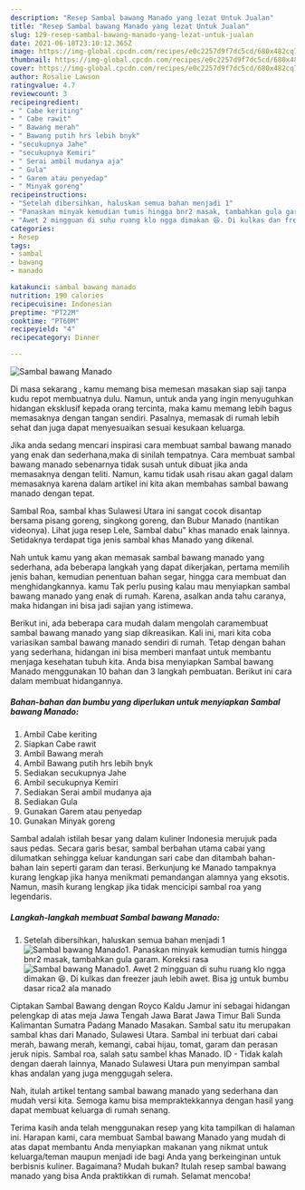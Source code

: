 ```yaml
---
description: "Resep Sambal bawang Manado yang lezat Untuk Jualan"
title: "Resep Sambal bawang Manado yang lezat Untuk Jualan"
slug: 129-resep-sambal-bawang-manado-yang-lezat-untuk-jualan
date: 2021-06-18T23:10:12.365Z
image: https://img-global.cpcdn.com/recipes/e0c2257d9f7dc5cd/680x482cq70/sambal-bawang-manado-foto-resep-utama.jpg
thumbnail: https://img-global.cpcdn.com/recipes/e0c2257d9f7dc5cd/680x482cq70/sambal-bawang-manado-foto-resep-utama.jpg
cover: https://img-global.cpcdn.com/recipes/e0c2257d9f7dc5cd/680x482cq70/sambal-bawang-manado-foto-resep-utama.jpg
author: Rosalie Lawson
ratingvalue: 4.7
reviewcount: 3
recipeingredient:
- " Cabe keriting"
- " Cabe rawit"
- " Bawang merah"
- " Bawang putih hrs lebih bnyk"
- "secukupnya Jahe"
- "secukupnya Kemiri"
- " Serai ambil mudanya aja"
- " Gula"
- " Garem atau penyedap"
- " Minyak goreng"
recipeinstructions:
- "Setelah dibersihkan, haluskan semua bahan menjadi 1"
- "Panaskan minyak kemudian tumis hingga bnr2 masak, tambahkan gula garam. Koreksi rasa"
- "Awet 2 mingguan di suhu ruang klo ngga dimakan 😆. Di kulkas dan freezer jauh lebih awet. Bisa jg untuk bumbu dasar rica2 ala manado"
categories:
- Resep
tags:
- sambal
- bawang
- manado

katakunci: sambal bawang manado 
nutrition: 190 calories
recipecuisine: Indonesian
preptime: "PT22M"
cooktime: "PT60M"
recipeyield: "4"
recipecategory: Dinner

---
```



![Sambal bawang Manado](https://img-global.cpcdn.com/recipes/e0c2257d9f7dc5cd/680x482cq70/sambal-bawang-manado-foto-resep-utama.jpg)

Di masa  sekarang , kamu memang bisa memesan masakan siap saji tanpa kudu repot membuatnya dulu. Namun, untuk anda yang ingin menyuguhkan hidangan eksklusif kepada orang tercinta, maka kamu memang lebih bagus memasaknya dengan tangan sendiri. Pasalnya, memasak di rumah lebih sehat dan juga dapat menyesuaikan sesuai kesukaan keluarga.

Jika anda sedang mencari inspirasi cara membuat sambal bawang manado yang enak dan sederhana,maka di sinilah tempatnya. Cara membuat sambal bawang manado  sebenarnya tidak susah untuk dibuat jika anda memasaknya dengan teliti. Namun, kamu tidak usah risau akan gagal dalam memasaknya 
karena dalam artikel ini kita akan membahas sambal bawang manado dengan tepat.  

Sambal Roa, sambal khas Sulawesi Utara ini sangat cocok disantap bersama pisang goreng, singkong goreng, dan Bubur Manado (nantikan videonya). Lihat juga resep Lele, Sambal dabu&#34; khas manado enak lainnya. Setidaknya terdapat tiga jenis sambal khas Manado yang dikenal.

Nah untuk kamu yang akan memasak sambal bawang manado yang sederhana, ada beberapa langkah yang dapat dikerjakan, pertama memilih jenis bahan, kemudian penentuan bahan segar, hingga cara membuat dan menghidangkannya. kamu Tak perlu pusing kalau mau menyiapkan sambal bawang manado yang enak di rumah. Karena, asalkan anda  tahu caranya, maka hidangan ini bisa jadi sajian yang istimewa.

Berikut ini, ada beberapa cara mudah dalam mengolah caramembuat sambal bawang manado yang siap dikreasikan. Kali ini, mari kita coba variasikan sambal bawang manado sendiri di rumah. Tetap dengan bahan yang sederhana, hidangan ini bisa memberi manfaat untuk membantu menjaga kesehatan tubuh kita. Anda bisa menyiapkan Sambal bawang Manado menggunakan 10 bahan dan 3 langkah pembuatan. Berikut ini cara dalam membuat hidangannya.

<!--inarticleads1-->

##### Bahan-bahan dan bumbu yang diperlukan untuk menyiapkan Sambal bawang Manado:

1. Ambil  Cabe keriting
1. Siapkan  Cabe rawit
1. Ambil  Bawang merah
1. Ambil  Bawang putih hrs lebih bnyk
1. Sediakan secukupnya Jahe
1. Ambil secukupnya Kemiri
1. Sediakan  Serai ambil mudanya aja
1. Sediakan  Gula
1. Gunakan  Garem atau penyedap
1. Gunakan  Minyak goreng


Sambal adalah istilah besar yang dalam kuliner Indonesia merujuk pada saus pedas. Secara garis besar, sambal berbahan utama cabai yang dilumatkan sehingga keluar kandungan sari cabe dan ditambah bahan-bahan lain seperti garam dan terasi. Berkunjung ke Manado tampaknya kurang lengkap jika hanya menikmati pemandangan alamnya yang eksotis. Namun, masih kurang lengkap jika tidak mencicipi sambal roa yang legendaris. 

<!--inarticleads2-->

##### Langkah-langkah membuat Sambal bawang Manado:

1. Setelah dibersihkan, haluskan semua bahan menjadi 1
<img src="https://img-global.cpcdn.com/steps/7d2a60e56313df3d/160x128cq70/sambal-bawang-manado-langkah-memasak-1-foto.jpg" alt="Sambal bawang Manado">1. Panaskan minyak kemudian tumis hingga bnr2 masak, tambahkan gula garam. Koreksi rasa
<img src="https://img-global.cpcdn.com/steps/5daae40cbb240408/160x128cq70/sambal-bawang-manado-langkah-memasak-2-foto.jpg" alt="Sambal bawang Manado">1. Awet 2 mingguan di suhu ruang klo ngga dimakan 😆. Di kulkas dan freezer jauh lebih awet. Bisa jg untuk bumbu dasar rica2 ala manado


Ciptakan Sambal Bawang dengan Royco Kaldu Jamur ini sebagai hidangan pelengkap di atas meja Jawa Tengah Jawa Barat Jawa Timur Bali Sunda Kalimantan Sumatra Padang Manado Masakan. Sambal satu itu merupakan sambal khas dari Manado, Sulawesi Utara. Sambal ini terbuat dari cabai merah, bawang merah, kemangi, cabai hijau, tomat, garam dan perasan jeruk nipis. Sambal roa, salah satu sambel khas Manado. ID - Tidak kalah dengan daerah lainnya, Manado Sulawesi Utara pun menyimpan sambal khas andalan yang juga menggugah selera. 

Nah, itulah artikel tentang  sambal bawang manado  yang sederhana dan mudah versi kita. Semoga kamu bisa mempraktekkannya dengan hasil yang dapat membuat keluarga di rumah senang. 

Terima kasih anda telah menggunakan resep yang kita tampilkan di halaman ini. Harapan kami, cara membuat  Sambal bawang Manado yang mudah di atas dapat membantu Anda menyiapkan makanan yang nikmat untuk keluarga/teman maupun menjadi ide bagi Anda yang berkeinginan untuk berbisnis kuliner. Bagaimana? Mudah bukan? Itulah resep sambal bawang manado yang bisa Anda praktikkan di rumah. Selamat mencoba!

